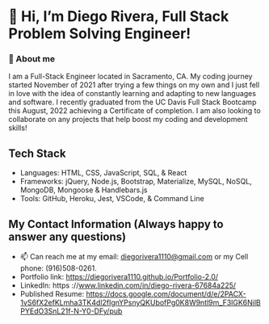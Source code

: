 # 👋 Hi, I’m Diego Rivera, Full Stack Problem Solving Engineer!

### 👀 About me
 I am a Full-Stack Engineer located in Sacramento, CA. My coding journey started November of 2021 after trying a few things on my own and I just fell in love with the idea of constantly learning and adapting to new languages and software. 
 I recently graduated from the UC Davis Full Stack Bootcamp this August, 2022 achieving a Certificate of completion.
 I am also looking to collaborate on any projects that help boost my coding and development skills!

 ## Tech Stack
 - Languages: HTML, CSS, JavaScript, SQL, & React
 - Frameworks: jQuery, Node.js, Bootstrap, Materialize, MySQL, NoSQL, MongoDB, Mongoose & Handlebars.js
 - Tools: GitHub, Heroku, Jest, VSCode, & Command Line

## My Contact Information (Always happy to answer any questions)
- 📫 Can reach me at my email: diegorivera1110@gmail.com or my Cell phone: (916)508-0261.
- Portfolio link: https://diegorivera1110.github.io/Portfolio-2.0/
- LinkedIn: https ://www.linkedin.com/in/diego-rivera-67684a225/
- Published Resume: https://docs.google.com/document/d/e/2PACX-1vS6fX2efKLmha3TK4dl2fIgnYPsnyQKUbofPg0K8W9ntl9m_F3lGK6NilBPYEdO3SnL21f-N-Y0-DFy/pub
<!---
Diegorivera1110/Diegorivera1110 is a ✨ special ✨ repository because its `README.md` (this file) appears on your GitHub profile.
You can click the Preview link to take a look at your changes.
--->
